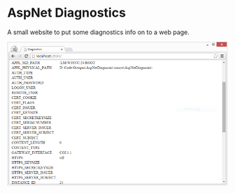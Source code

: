 AspNet Diagnostics
=========

A small website to put some diagnostics info on to a web page.

![](homepage.PNG)
